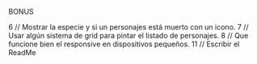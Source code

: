 BONUS

6 // Mostrar la especie y si un personajes está muerto con un icono.
7 // Usar algún sistema de grid para pintar el listado de personajes.
8 // Que funcione bien el responsive en dispositivos pequeños.
11 // Escribir el ReadMe
